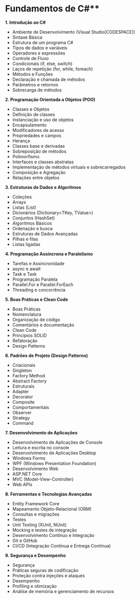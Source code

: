 # Fundamentos de C#**
**1. Introdução ao C#**
  - Ambiente de Desenvolvimento (Visual Studio(CODESPACE))
  - Sintaxe Básica
  - Estrutura de um programa C#
  - Tipos de dados e variáveis
  - Operadores e expressões
  - Controle de Fluxo
  - Condicionais (if, else, switch)
  - Laços de repetição (for, while, foreach)
  - Métodos e Funções
  - Declaração e chamada de métodos
  - Parâmetros e retornos
  - Sobrecarga de métodos

**2. Programação Orientada a Objetos (POO)**
- Classes e Objetos
- Definição de classes
- Instanciação e uso de objetos
- Encapsulamento
- Modificadores de acesso
- Propriedades e campos
- Herança
- Classes base e derivadas
- Sobreposição de métodos
- Polimorfismo
- Interfaces e classes abstratas
- Implementação de métodos virtuais e sobrecarregados
- Composição e Agregação
- Relações entre objetos

**3. Estruturas de Dados e Algoritmos**
- Coleções
- Arrays
- Listas (List<T>)
- Dicionários (Dictionary<TKey, TValue>)
- Conjuntos (HashSet<T>)
- Algoritmos Básicos
- Ordenação e busca
- Estruturas de Dados Avançadas
- Pilhas e filas
- Listas ligadas

**4. Programação Assíncrona e Paralelismo**
- Tarefas e Assincronidade
- async e await
- Task e Task<T>
- Programação Paralela
- Parallel.For e Parallel.ForEach
- Threading e concorrência

**5. Boas Práticas e Clean Code**
- Boas Práticas
- Nomenclatura
- Organização de código
- Comentários e documentação
- Clean Code
- Princípios SOLID
- Refatoração
- Design Patterns

**6. Padrões de Projeto (Design Patterns)**
- Criacionais
- Singleton
- Factory Method
- Abstract Factory
- Estruturais
- Adapter
- Decorator
- Composite
- Comportamentais
- Observer
- Strategy
- Command

**7. Desenvolvimento de Aplicações**
- Desenvolvimento de Aplicações de Console
- Leitura e escrita no console
- Desenvolvimento de Aplicações Desktop
- Windows Forms
- WPF (Windows Presentation Foundation)
- Desenvolvimento Web
- ASP.NET Core
- MVC (Model-View-Controller)
- Web APIs

**8. Ferramentas e Tecnologias Avançadas**
- Entity Framework Core
- Mapeamento Objeto-Relacional (ORM)
- Consultas e migrações
- Testes
- Unit Testing (XUnit, NUnit)
- Mocking e testes de integração
- Desenvolvimento Contínuo e Integração
- Git e GitHub
- CI/CD (Integração Contínua e Entrega Contínua)

**9. Segurança e Desempenho**
- Segurança
- Práticas seguras de codificação
- Proteção contra injeções e ataques
- Desempenho
- Profiling e otimização
- Análise de memória e gerenciamento de recursos

